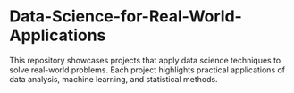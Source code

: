 # Data-Science-for-Real-World-Applications
This repository showcases projects that apply data science techniques to solve real-world problems. Each project highlights practical applications of data analysis, machine learning, and statistical methods.
